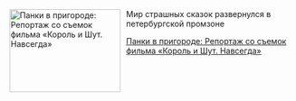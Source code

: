 <!--2025-04-30 11:12:33-->
<div class="yb">
  <div class="rss kino_teatr"><a href="https://www.kino-teatr.ru/blog/y2025/4-30/2061/" title="Панки в пригороде: Репортаж со съемок фильма «Король и Шут. Навсегда»"><img src="https://www.kino-teatr.ru/blog/1/6/2061/poster.jpg" width="196" height="147" align="left" hspace="5" style="margin: 0px 10px 0px 5px" alt="Панки в пригороде: Репортаж со съемок фильма «Король и Шут. Навсегда»"/></a>Мир страшных сказок развернулся в петербургской промзоне <p class="titl"><a href="https://www.kino-teatr.ru/blog/y2025/4-30/2061/">Панки в пригороде: Репортаж со съемок фильма «Король и Шут. Навсегда»</a></p></div>
</div>
